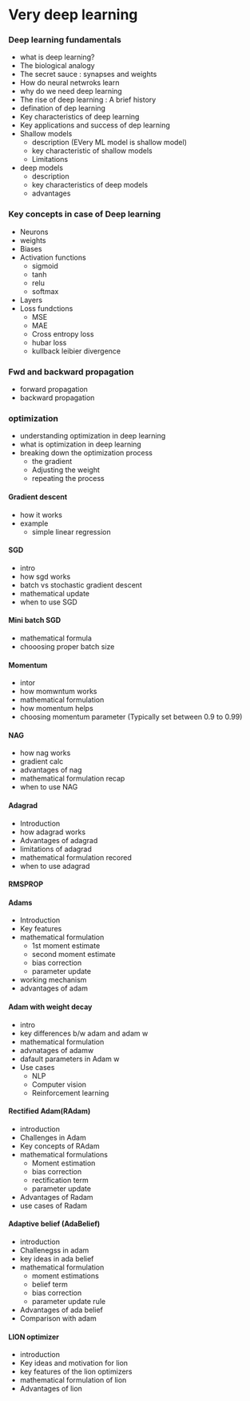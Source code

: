 # Very deep learning

### Deep learning fundamentals

- what is deep learning?
- The biological analogy
- The secret sauce : synapses and weights
- How do neural netwroks learn
- why do we need deep learning
- The rise of deep learning : A brief history
- defination of dep learning
- Key characteristics of deep learning
- Key applications and success of dep learning
- Shallow models
  - description (EVery ML model is shallow model)
  - key characteristic of shallow models
  - Limitations
- deep models
  - description
  - key characteristics of deep models
  - advantages

### Key concepts in case of Deep learning
- Neurons
- weights
- Biases
- Activation functions
  - sigmoid
  - tanh
  - relu
  - softmax
- Layers
- Loss fundctions
  - MSE
  - MAE
  - Cross entropy loss
  - hubar loss
  - kullback leibier divergence

### Fwd and backward propagation

- forward propagation
- backward propagation
### optimization
- understanding optimization in deep learning
- what is optimization in deep learning
- breaking down the optimization process
  - the gradient
  - Adjusting the weight
  - repeating the process

#### Gradient descent
- how it works
- example
  - simple linear regression

#### SGD
- intro
- how sgd works
- batch vs stochastic gradient descent
- mathematical update
- when to use SGD
  
#### Mini batch SGD
- mathematical formula
- chooosing proper batch size

#### Momentum
- intor
- how momwntum works
- mathematical formulation
- how momentum helps
- choosing momentum parameter (Typically set between 0.9 to 0.99)

#### NAG
- how nag works
- gradient calc
- advantages of nag
- mathematical formulation recap
- when to use NAG

#### Adagrad
- Introduction
- how adagrad works
- Advantages of adagrad
- limitations of adagrad
- mathematical formulation recored
- when to use adagrad
#### RMSPROP

#### Adams
- Introduction
- Key features
- mathematical formulation
  - 1st moment estimate
  - second moment estimate
  - bias correction
  - parameter update
- working mechanism
- advantages of adam
#### Adam with weight decay
- intro
- key differences b/w adam and adam w
- mathematical formulation
- advnatages of adamw
- dafault parameters in Adam w
- Use cases
  - NLP
  - Computer vision
  - Reinforcement learning
#### Rectified Adam(RAdam)
- introduction
- Challenges in Adam
- Key concepts of RAdam
- mathematical formulations
  - Moment estimation
  - bias correction
  - rectification term
  - parameter update
- Advantages of Radam
- use cases of Radam

#### Adaptive belief (AdaBelief)
- introduction
- Challenegss in adam
- key ideas in ada belief
- mathematical formulation
  - moment estimations
  - belief term
  - bias correction
  - parameter update rule
- Advantages of ada belief
- Comparison with adam

#### LION optimizer
- introduction
- Key ideas and motivation for lion
- key features of the lion optimizers
- mathematical formulation of lion
- Advantages of lion


